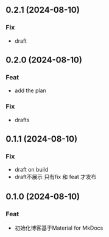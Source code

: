## 0.2.1 (2024-08-10)

### Fix

- draft

## 0.2.0 (2024-08-10)

### Feat

- add the plan

### Fix

- drafts

## 0.1.1 (2024-08-10)

### Fix

- draft on build
- draft不展示 只有fix 和 feat 才发布

## 0.1.0 (2024-08-10)

### Feat

- 初始化博客基于Material for MkDocs

